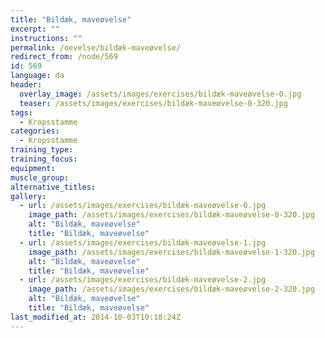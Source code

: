 ```yaml
---
title: "Bildæk, maveøvelse"
excerpt: ""
instructions: ""
permalink: /oevelse/bildæk-maveøvelse/
redirect_from: /node/569
id: 569
language: da
header:
  overlay_image: /assets/images/exercises/bildæk-maveøvelse-0.jpg
  teaser: /assets/images/exercises/bildæk-maveøvelse-0-320.jpg
tags:
  - Kropsstamme
categories:
  - Kropsstamme
training_type: 
training_focus: 
equipment:
muscle_group:
alternative_titles:
gallery:
  - url: /assets/images/exercises/bildæk-maveøvelse-0.jpg
    image_path: /assets/images/exercises/bildæk-maveøvelse-0-320.jpg
    alt: "Bildæk, maveøvelse"
    title: "Bildæk, maveøvelse"
  - url: /assets/images/exercises/bildæk-maveøvelse-1.jpg
    image_path: /assets/images/exercises/bildæk-maveøvelse-1-320.jpg
    alt: "Bildæk, maveøvelse"
    title: "Bildæk, maveøvelse"
  - url: /assets/images/exercises/bildæk-maveøvelse-2.jpg
    image_path: /assets/images/exercises/bildæk-maveøvelse-2-320.jpg
    alt: "Bildæk, maveøvelse"
    title: "Bildæk, maveøvelse"
last_modified_at: 2014-10-03T10:18:24Z
---
```



